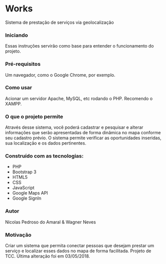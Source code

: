 # Works
Sistema de prestação de serviços via geolocalização

### Iniciando
Essas instruções servirão como base para entender o funcionamento do projeto.

### Pré-requisitos
Um navegador, como o Google Chrome, por exemplo.

### Como usar
Acionar um servidor Apache, MySQL, etc rodando o PHP. Recomendo o XAMPP.

### O que o projeto permite
Através desse sistema, você poderá cadastrar e pesquisar e alterar informações que serão apresentadas de forma dinâmica no mapa conforme seu cadastro prévio.
O sistema permite verificar as oportunidades inseridas, sua localização e os dados pertinentes.

### Construído com as tecnologias:
* PHP
* Bootstrap 3
* HTML5
* CSS
* JavaScript
* Google Maps API
* Google SignIn

### Autor
Nicolas Pedroso do Amaral & Wagner Neves

### Motivação
Criar um sistema que permita conectar pessoas que desejam prestar um serviço e localizar esses dados no mapa de forma facilitada.
Projeto de TCC. Última alteração foi em 03/05/2018.
